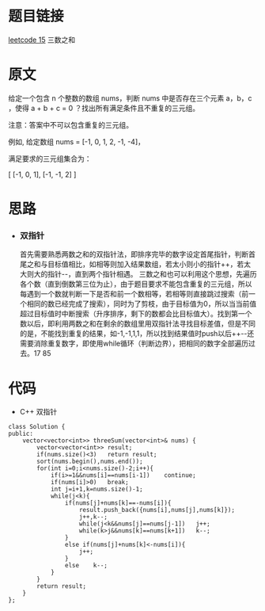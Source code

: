# 题目链接
[leetcode 15](https://leetcode-cn.com/problems/3sum/) 三数之和  

# 原文
给定一个包含 n 个整数的数组 nums，判断 nums 中是否存在三个元素 a，b，c ，使得 a + b + c = 0 ？找出所有满足条件且不重复的三元组。

注意：答案中不可以包含重复的三元组。

例如, 给定数组 nums = [-1, 0, 1, 2, -1, -4]，

满足要求的三元组集合为：

[
  [-1, 0, 1],
  [-1, -1, 2]
]

# 思路
- ### **双指针**
  首先需要熟悉两数之和的双指针法，即排序完毕的数字设定首尾指针，判断首尾之和与目标值相比，如相等则加入结果数组，若太小则小的指针++，若太大则大的指针--，直到两个指针相遇。
  三数之和也可以利用这个思想，先遍历各个数（直到倒数第三位为止），由于题目要求不能包含重复的三元组，所以每遇到一个数就判断一下是否和前一个数相等，若相等则直接跳过搜索（前一个相同的数已经完成了搜索），同时为了剪枝，由于目标值为0，所以当当前值超过目标值时中断搜索（升序排序，剩下的数都会比目标值大）。找到第一个数以后，即利用两数之和在剩余的数组里用双指针法寻找目标差值，但是不同的是，不能找到重复的结果，如-1,-1,1,1，所以找到结果值时push以后++--还需要消除重复数字，即使用while循环（判断边界），把相同的数字全部遍历过去。17 85

# 代码
- C++ 双指针
```
class Solution {
public:
    vector<vector<int>> threeSum(vector<int>& nums) {
        vector<vector<int>> result;
        if(nums.size()<3)   return result;
        sort(nums.begin(),nums.end());
        for(int i=0;i<nums.size()-2;i++){
            if(i>=1&&nums[i]==nums[i-1])    continue;
            if(nums[i]>0)   break;
            int j=i+1,k=nums.size()-1;
            while(j<k){
                if(nums[j]+nums[k]==-nums[i]){
                    result.push_back({nums[i],nums[j],nums[k]});
                    j++,k--;
                    while(j<k&&nums[j]==nums[j-1])   j++;
                    while(k>j&&nums[k]==nums[k+1])   k--;
                }
                else if(nums[j]+nums[k]<-nums[i]){
                    j++;
                }
                else    k--;
            }
        }
        return result;
    }
};
```
